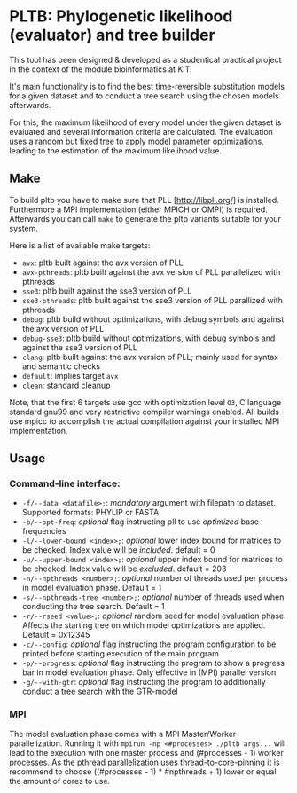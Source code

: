 # PLTB: Phylogenetic likelihood (evaluator) and tree builder

This tool has been designed & developed as a studentical practical project
in the context of the module bioinformatics at KIT.

It's main functionality is to find the best time-reversible substitution models
for a given dataset and to conduct a tree search using the chosen models afterwards.

For this, the maximum likelihood of every model under the given dataset is
evaluated and several information criteria are calculated.
The evaluation uses a random but fixed tree to apply model parameter optimizations,
leading to the estimation of the maximum likelihood value.

## Make

To build pltb you have to make sure that PLL [http://libpll.org/] is installed.
Furthermore a MPI implementation (either MPICH or OMPI) is required.
Afterwards you can call `make` to generate the pltb variants suitable for your system.

Here is a list of available make targets:
- `avx`: pltb built against the avx version of PLL
- `avx-pthreads`: pltb built against the avx version of PLL parallelized with pthreads
- `sse3`: pltb built against the sse3 version of PLL
- `sse3-pthreads`: pltb built against the sse3 version of PLL parallized with pthreads
- `debug`: pltb build without optimizations, with debug symbols and against the avx version of PLL
- `debug-sse3`: pltb build without optimizations, with debug symbols and against the sse3 version of PLL
- `clang`: pltb built against the avx version of PLL; mainly used for syntax and semantic checks
- `default`: implies target `avx`
- `clean`: standard cleanup

Note, that the first 6 targets use gcc with optimization level `O3`, C language standard gnu99 and very restrictive compiler warnings enabled.
All builds use mpicc to accomplish the actual compilation against your installed MPI implementation.

## Usage

### Command-line interface:
- `-f/--data <datafile>;`:  *mandatory* argument with filepath to dataset. Supported formats: PHYLIP or FASTA
- `-b/--opt-freq`: *optional* flag instructing pll to use *optimized* base frequencies
- `-l/--lower-bound <index>;`: *optional* lower index bound for matrices to be checked. Index value will be *included*. default = 0
- `-u/--upper-bound <index>;`: *optional* upper index bound for matrices to be checked. Index value will be *excluded*. default = 203
- `-n/--npthreads <number>;`: *optional* number of threads used per process in model evaluation phase. Default = 1
- `-s/--npthreads-tree <number>;`: *optional* number of threads used when conducting the tree search. Default = 1
- `-r/--rseed <value>;`: *optional* random seed for model evaluation phase. Affects the starting tree on which model optimizations are applied. Default = 0x12345
- `-c/--config`: *optional* flag instructing the program configuration to be printed before starting execution of the main program
- `-p/--progress`: *optional* flag instructing the program to show a progress bar in model evaluation phase. Only effective in (MPI) parallel version
- `-g/--with-gtr`: *optional* flag instructing the program to additionally conduct a tree search with the GTR-model

### MPI
The model evaluation phase comes with a MPI Master/Worker parallelization.
Running it with `mpirun -np <#processes> ./pltb args...` will lead to the execution with one master process and (#processes - 1) worker processes.
As the pthread parallelization uses thread-to-core-pinning it is recommend to choose ((#processes - 1) * #npthreads + 1) lower or equal the amount of cores to use.
